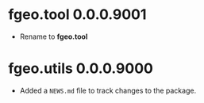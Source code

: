 # fgeo.tool 0.0.0.9001

* Rename to __fgeo.tool__

# fgeo.utils 0.0.0.9000

* Added a `NEWS.md` file to track changes to the package.
